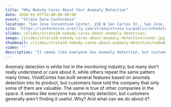 ```yaml
---
title: "Why Nobody Cares About Your Anomaly Detection"
date: 2018-03-07T14:40:00-08:00
event: "Strata Data Conference"
location: "San Jose Convention Center, 150 W San Carlos St., San Jose, CA 95113"
site: "https://conferences.oreilly.com/strata/strata-ca/public/schedule/detail/63832"
slides: /slides/strata18-nobody-cares-about-anomaly-detection/
image: /slides/strata18-nobody-cares-about-anomaly-detection/cover.jpg
thumbnail: /slides/strata18-nobody-cares-about-anomaly-detection/nobody-cares-anomaly-detection.jpg
video: ""
description: "It seems like everyone has anomaly detection, but customers generally aren’t finding it useful. Why? And what can we do about it?"
---
```

Anomaly detection is white hot in the monitoring industry, but many don’t really understand or care about it, while others repeat the same pattern many times. VividCortex has built several features based on anomaly detection into its product, but customers have told the company that only some of them are valuable. The same is true of other companies in the space. It seems like everyone has anomaly detection, but customers generally aren’t finding it useful. Why? And what can we do about it?
